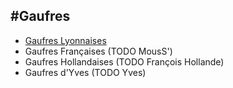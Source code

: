 #Gaufres
--------

- [Gaufres Lyonnaises](./gaufres_lyonnaises.md)
- Gaufres Françaises (TODO MousS')
- Gaufres Hollandaises (TODO François Hollande)
- Gaufres d'Yves (TODO Yves)
